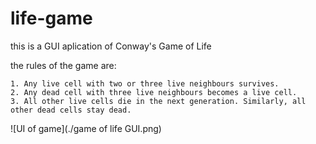 # life-game

this is a GUI aplication of Conway's Game of Life

the rules of the game are:

    1. Any live cell with two or three live neighbours survives.
    2. Any dead cell with three live neighbours becomes a live cell.
    3. All other live cells die in the next generation. Similarly, all other dead cells stay dead.
    
![UI of game](./game of life GUI.png)
    
